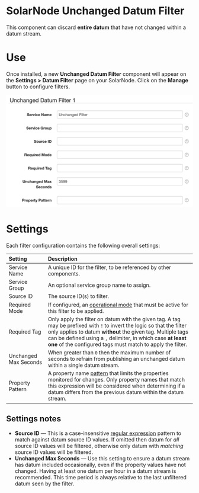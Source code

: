 # SolarNode Unchanged Datum Filter

This component can discard **entire datum** that have not changed within a datum stream.

# Use

Once installed, a new **Unchanged Datum Filter** component will appear on the
**Settings > Datum Filter** page on your SolarNode. Click on the **Manage** button to configure
filters.

<img alt="Unchanged filter settings" src="docs/solarnode-unchanged-filter-settings@2x.png" width="697">

# Settings

Each filter configuration contains the following overall settings:

| Setting            | Description                                                       |
|:-------------------|:------------------------------------------------------------------|
| Service Name       | A unique ID for the filter, to be referenced by other components. |
| Service Group      | An optional service group name to assign.                         |
| Source ID          | The source ID(s) to filter.                                       |
| Required Mode      | If configured, an [operational mode](https://github.com/SolarNetwork/solarnetwork/wiki/SolarNode-Operational-Modes) that must be active for this filter to be applied. |
| Required Tag       | Only apply the filter on datum with the given tag. A tag may be prefixed with `!` to invert the logic so that the filter only applies to datum **without** the given tag. Multiple tags can be defined using a `,` delimiter, in which case **at least one** of the configured tags must match to apply the filter. |
| Unchanged Max Seconds | When greater than `0` then the maximum number of seconds to refrain from publishing an unchanged datum within a single datum stream. |
| Property Pattern | A property name [pattern][regex] that limits the properties monitored for changes. Only property names that match this expression will be considered when determining if a datum differs from the previous datum within the datum stream. |

## Settings notes

 * **Source ID** — This is a case-insensitive [regular expression][regex] pattern to match against
   datum source ID values. If omitted then datum for _all_ source ID values will be filtered,
   otherwise only datum with _matching_ source ID values will be filtered.
 * **Unchanged Max Seconds** — Use this setting to ensure a datum stream has datum included
   occasionally, even if the property values have not changed. Having at least one datum per
   hour in a datum stream is recommended. This time period is always relative to the last
   unfiltered datum seen by the filter.

[regex]: https://docs.oracle.com/en/java/javase/11/docs/api/java.base/java/util/regex/Pattern.html
